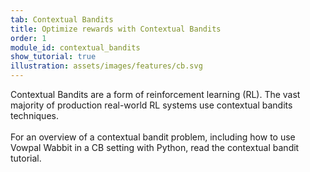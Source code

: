 ```yaml
---
tab: Contextual Bandits
title: Optimize rewards with Contextual Bandits
order: 1
module_id: contextual_bandits
show_tutorial: true
illustration: assets/images/features/cb.svg
---
```


Contextual Bandits are a form of reinforcement learning (RL). The vast majority of production real-world RL systems use contextual bandits techniques. <br><br> For an overview of a contextual bandit problem, including how to use Vowpal Wabbit in a CB setting with Python, read the contextual bandit tutorial.
